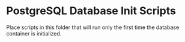 # PostgreSQL Database Init Scripts

Place scripts in this folder that will run only the first time the database container is initialized.
